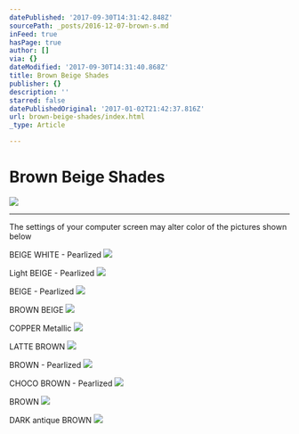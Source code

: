 ```yaml
---
datePublished: '2017-09-30T14:31:42.848Z'
sourcePath: _posts/2016-12-07-brown-s.md
inFeed: true
hasPage: true
author: []
via: {}
dateModified: '2017-09-30T14:31:40.868Z'
title: Brown Beige Shades
publisher: {}
description: ''
starred: false
datePublishedOriginal: '2017-01-02T21:42:37.816Z'
url: brown-beige-shades/index.html
_type: Article

---
```

# Brown Beige Shades
![](https://the-grid-user-content.s3-us-west-2.amazonaws.com/69ea679d-b657-432f-8a6d-6fce3632ea51.jpg)

---

The settings of your computer screen may alter color of the pictures shown below

BEIGE WHITE - Pearlized
![](https://the-grid-user-content.s3-us-west-2.amazonaws.com/8ee998ee-9c17-42ec-8b89-6605c1f4ae89.jpg)

Light BEIGE - Pearlized
![](https://the-grid-user-content.s3-us-west-2.amazonaws.com/34f58807-ccd6-4084-b6cb-b7cba4a8de8a.jpg)

BEIGE - Pearlized
![](https://the-grid-user-content.s3-us-west-2.amazonaws.com/9aac836d-3610-4f07-93e0-1a0546c7a43b.jpg)

BROWN BEIGE
![](https://the-grid-user-content.s3-us-west-2.amazonaws.com/4c21cb89-d9ba-45b2-91d1-11e86626d58e.jpg)

COPPER Metallic
![](https://the-grid-user-content.s3-us-west-2.amazonaws.com/b0790101-c74c-4560-bf89-00bed0ebb9a6.jpg)

LATTE BROWN
![](https://the-grid-user-content.s3-us-west-2.amazonaws.com/3b4f5cbb-6f70-4fbc-a7b6-9b5c0995967b.jpg)

BROWN - Pearlized
![](https://the-grid-user-content.s3-us-west-2.amazonaws.com/9daecce2-f470-49c1-8698-20c210b7df04.jpg)

CHOCO BROWN - Pearlized
![](https://the-grid-user-content.s3-us-west-2.amazonaws.com/66fa989f-25f7-4766-9b99-0bc256304f46.jpg)

BROWN
![](https://the-grid-user-content.s3-us-west-2.amazonaws.com/6bec5f07-35cd-4011-b571-dc355419bd5c.jpg)

DARK antique BROWN
![](https://the-grid-user-content.s3-us-west-2.amazonaws.com/ac8a92ea-ca90-48a1-8314-dfeeeb3a2105.jpg)